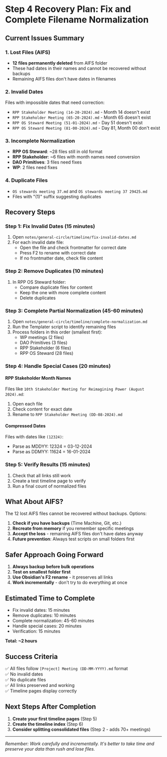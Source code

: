 # Step 4 Recovery Plan: Fix and Complete Filename Normalization

## Current Issues Summary

### 1. Lost Files (AIFS)
- **12 files permanently deleted** from AIFS folder
- These had dates in their names and cannot be recovered without backups
- Remaining AIFS files don't have dates in filenames

### 2. Invalid Dates
Files with impossible dates that need correction:
- `RPP Stakeholder Meeting (14-20-2024).md` - Month 14 doesn't exist
- `RPP Stakeholder Meeting (65-20-2024).md` - Month 65 doesn't exist  
- `RPP OS Steward Meeting (51-01-2024).md` - Day 51 doesn't exist
- `RPP OS Steward Meeting (81-00-2024).md` - Day 81, Month 00 don't exist

### 3. Incomplete Normalization
- **RPP OS Steward**: ~28 files still in old format
- **RPP Stakeholder**: ~6 files with month names need conversion
- **DAO Primitives**: 3 files need fixes
- **WP**: 2 files need fixes

### 4. Duplicate Files
- `OS stewards meeting 37.md` and `OS stewards meeting 37 29425.md`
- Files with "(1)" suffix suggesting duplicates

## Recovery Steps

### Step 1: Fix Invalid Dates (15 minutes)
1. Open `notes/general-circle/timeline/fix-invalid-dates.md`
2. For each invalid date file:
   - Open the file and check frontmatter for correct date
   - Press F2 to rename with correct date
   - If no frontmatter date, check file content

### Step 2: Remove Duplicates (10 minutes)
1. In RPP OS Steward folder:
   - Compare duplicate files for content
   - Keep the one with more complete content
   - Delete duplicates

### Step 3: Complete Partial Normalization (45-60 minutes)
1. Open `notes/general-circle/timeline/complete-normalization.md`
2. Run the Templater script to identify remaining files
3. Process folders in this order (smallest first):
   - WP meetings (2 files)
   - DAO Primitives (3 files)  
   - RPP Stakeholder (6 files)
   - RPP OS Steward (28 files)

### Step 4: Handle Special Cases (20 minutes)

#### RPP Stakeholder Month Names
Files like `10th Stakeholder Meeting for Reimagining Power (August 2024).md`:
1. Open each file
2. Check content for exact date
3. Rename to `RPP Stakeholder Meeting (DD-08-2024).md`

#### Compressed Dates
Files with dates like `(12324)`:
- Parse as MDDYY: 12324 = 03-12-2024
- Parse as DDMYY: 11624 = 16-01-2024

### Step 5: Verify Results (15 minutes)
1. Check that all links still work
2. Create a test timeline page to verify
3. Run a final count of normalized files

## What About AIFS?

The 12 lost AIFS files cannot be recovered without backups. Options:
1. **Check if you have backups** (Time Machine, Git, etc.)
2. **Recreate from memory** if you remember specific meetings
3. **Accept the loss** - remaining AIFS files don't have dates anyway
4. **Future prevention**: Always test scripts on small folders first

## Safer Approach Going Forward

1. **Always backup before bulk operations**
2. **Test on smallest folder first**
3. **Use Obsidian's F2 rename** - it preserves all links
4. **Work incrementally** - don't try to do everything at once

## Estimated Time to Complete

- Fix invalid dates: 15 minutes
- Remove duplicates: 10 minutes  
- Complete normalization: 45-60 minutes
- Handle special cases: 20 minutes
- Verification: 15 minutes

**Total: ~2 hours**

## Success Criteria

✅ All files follow `[Project] Meeting (DD-MM-YYYY).md` format  
✅ No invalid dates  
✅ No duplicate files  
✅ All links preserved and working  
✅ Timeline pages display correctly  

## Next Steps After Completion

1. **Create your first timeline pages** (Step 5)
2. **Create the timeline index** (Step 6)
3. **Consider splitting consolidated files** (Step 2 - adds 70+ meetings)

---
*Remember: Work carefully and incrementally. It's better to take time and preserve your data than rush and lose files.*
